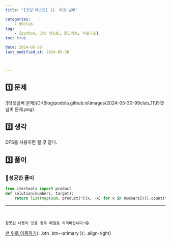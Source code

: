 ```yaml
---
title: "[코딩 테스트] 11. 타겟 넘버"

categories: 
    - 99club
tag: 
    - [python, 코딩 테스트, 알고리즘, 자료구조]
toc: true

date: 2024-05-30
last_modified_at: 2024-05-30



---
```


## 1️⃣ 문제

![타겟넘버 문제](D:\Blog\podola.github.io\images\2024-05-30-99club_11\타겟넘버 문제.png)

## 2️⃣ 생각

DFS를 사용하면 될 것 같다.



## 3️⃣ 풀이

### 🔸성공한 풀이

```python
from itertools import product
def solution(numbers, target):
    return list(map(sum, product(*[(x, -x) for x in numbers]))).count(target)
```




***

<br>

    잘못된 내용이 있을 경우 메일로 지적바랍니다!😄

[맨 위로 이동하기](#){: .btn .btn--primary }{: .align-right}